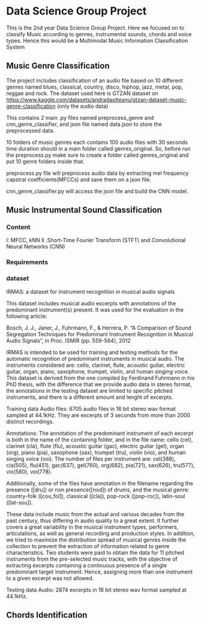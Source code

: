 # Data Science Group Project
This is the 2nd year Data Science Group Project. Here we focused on to classify Music according to genres, instrumental sounds, chords and voice types. Hence this would be a Multimodal Music Information Classification System
## Music Genre Classification
The project includes classification of an audio file based on 10 different genres named blues, classical, country, disco, hiphop, jazz, metal, pop, reggae and rock. The dataset used here is GTZAN dataset on https://www.kaggle.com/datasets/andradaolteanu/gtzan-dataset-music-genre-classification (only the audio data)

This contains 2 main .py files named preprocess_genre and cnn_genre_classifier, and json file named data.json to store the preprocessed data.

10 folders of music genres each contains 100 audio files with 30 seconds time duration should in a main folder called genres_original. So, before run the preprocess.py make sure to create a folder called genres_original and put 10 genre folders inside that.

preprocess.py file will preprocess audio data by extracting mel frequency capstral coefficients(MFCCs) and save them on a json file.

cnn_genre_classifier.py will access the json file and build the CNN model.

## Music Instrumental Sound Classification
### Content ###
 I:  MFCC, kNN
 II .Short-Time Fourier Transform (STFT) and Convolutional Neural Networks (CNN)
 
### Requirements ###

### dataset ###

IRMAS: a dataset for instrument recognition in musical audio signals

This dataset includes musical audio excerpts with annotations of the predominant instrument(s) present. It was used for the evaluation in the following article:

Bosch, J. J., Janer, J., Fuhrmann, F., & Herrera, P. “A Comparison of Sound Segregation Techniques for Predominant Instrument Recognition in Musical Audio Signals”, in Proc. ISMIR (pp. 559-564), 2012

IRMAS is intended to be used for training and testing methods for the automatic recognition of predominant instruments in musical audio. The instruments considered are: cello, clarinet, flute, acoustic guitar, electric guitar, organ, piano, saxophone, trumpet, violin, and human singing voice. This dataset is derived from the one compiled by Ferdinand Fuhrmann in his PhD thesis, with the difference that we provide audio data in stereo format, the annotations in the testing dataset are limited to specific pitched instruments, and there is a different amount and lenght of excerpts.



Training data
Audio files: 6705 audio files in 16 bit stereo wav format sampled at 44.1kHz. They are excerpts of 3 seconds from more than 2000 distinct recordings.

Annotations: The annotation of the predominant instrument of each excerpt is both in the name of the containing folder, and in the file name: cello (cel), clarinet (cla), flute (flu), acoustic guitar (gac), electric guitar (gel), organ (org), piano (pia), saxophone (sax), trumpet (tru), violin (vio), and human singing voice (voi). The number of files per instrument are: cel(388), cla(505), flu(451), gac(637), gel(760), org(682), pia(721), sax(626), tru(577), vio(580), voi(778).

Additionally, some of the files have annotation in the filename regarding the presence ([dru]) or non presence([nod]) of drums, and the musical genre: country-folk ([cou_fol]), classical ([cla]), pop-rock ([pop-roc]), latin-soul ([lat-sou]).

These data include music from the actual and various decades from the past century, thus differing in audio quality to a great extent. It further covers a great variability in the musical instrument types, performers, articulations, as well as general recording and production styles. In addition, we tried to maximize the distribution spread of musical genres inside the collection to prevent the extraction of information related to genre characteristics. Two students were paid to obtain the data for 11 pitched instruments from the pre-selected music tracks, with the objective of extracting excerpts containing a continuous presence of a single predominant target instrument. Hence, assigning more than one instrument to a given excerpt was not allowed.

Testing data
Audio: 2874 excerpts in 16 bit stereo wav format sampled at 44.1kHz.
 
## Chords Identification
